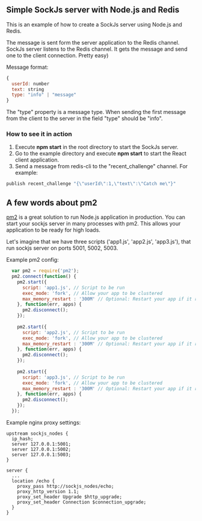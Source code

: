 ## Simple SockJs server with Node.js and Redis

This is an example of how to create a SockJs server using Node.js and Redis. 

The message is sent form the server application to the Redis channel. SockJs server listens to the Redis channel. It gets the message and send one to the client connection. Pretty easy)

Message format:
```javascript
{
  userId: number
  text: string
  type: "info" | "message"
}
```
The "type" property is a message type. When sending the first message from the client to the server in the field "type" should be "info". 

### How to see it in action
1. Execute **npm start** in the root directory to start the SockJs server.
2. Go to the example directory and execute **npm start** to start the React client application.
3. Send a message from redis-cli to the "recent_challenge" channel. For example:
```javascript
publish recent_challenge "{\"userId\":1,\"text\":\"Catch me\"}"
```
## A few words about pm2

[pm2](https://github.com/Unitech/pm2) is a great solution to run Node.js application in production. You can start your sockjs server in many processes with pm2. This allows your application to be ready for high loads.

Let's imagine that we have three scripts ('app1.js', 'app2.js', 'app3.js'), that run sockjs server on ports 5001, 5002, 5003.

Example pm2 config:

```js
  var pm2 = require('pm2');
  pm2.connect(function() {
    pm2.start({
      script: 'app1.js', // Script to be run 
      exec_mode: 'fork', // Allow your app to be clustered 
      max_memory_restart : '300M' // Optional: Restart your app if it reaches 300Mo 
    }, function(err, apps) {
      pm2.disconnect();
    });
    
    pm2.start({
      script: 'app2.js', // Script to be run 
      exec_mode: 'fork', // Allow your app to be clustered 
      max_memory_restart : '300M' // Optional: Restart your app if it reaches 300Mo 
    }, function(err, apps) {
      pm2.disconnect();
    });
    
    pm2.start({
      script: 'app3.js', // Script to be run 
      exec_mode: 'fork', // Allow your app to be clustered 
      max_memory_restart : '300M' // Optional: Restart your app if it reaches 300Mo 
    }, function(err, apps) {
      pm2.disconnect();
    });
  });
```

Example nginx proxy settings:

```
upstream sockjs_nodes {
  ip_hash;
  server 127.0.0.1:5001;
  server 127.0.0.1:5002;
  server 127.0.0.1:5003;
}

server {
  ...
  location /echo {
    proxy_pass http://sockjs_nodes/echo;
    proxy_http_version 1.1;
    proxy_set_header Upgrade $http_upgrade;
    proxy_set_header Connection $connection_upgrade;
  }
}
```
